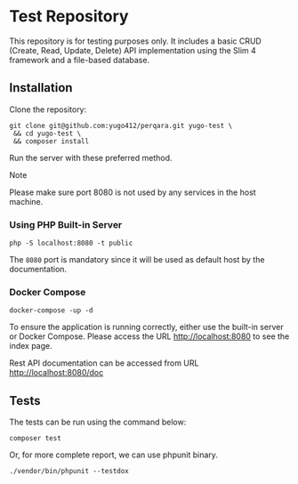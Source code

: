 # Test Repository

This repository is for testing purposes only. It includes a basic CRUD (Create, Read, Update, Delete) API implementation using the Slim 4 framework and a file-based database.

## Installation

Clone the repository:
```
git clone git@github.com:yugo412/perqara.git yugo-test \
 && cd yugo-test \
 && composer install
```

Run the server with these preferred method.

> [!NOTE]  
> Please make sure port 8080 is not used by any services in the host machine.

### Using PHP Built-in Server

```
php -S localhost:8080 -t public
```

The `8080` port is mandatory since it will be used as default host by the documentation.

### Docker Compose

```
docker-compose -up -d
```

To ensure the application is running correctly, either use the built-in server or Docker Compose. Please access the URL [http://localhost:8080](http://localhost:8080) to see the index page.

Rest API documentation can be accessed from URL [http://localhost:8080/doc](http://localhost:8080/doc)

## Tests

The tests can be run using the command below:

```
composer test
```

Or, for more complete report, we can use phpunit binary.

```
./vendor/bin/phpunit --testdox
```